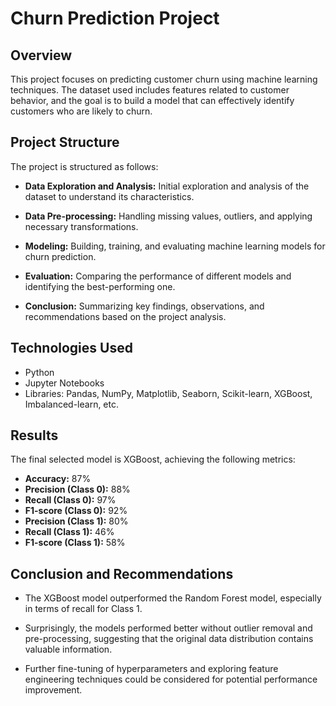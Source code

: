 # Churn Prediction Project

## Overview

This project focuses on predicting customer churn using machine learning techniques. The dataset used includes features related to customer behavior, and the goal is to build a model that can effectively identify customers who are likely to churn.

## Project Structure

The project is structured as follows:

- **Data Exploration and Analysis:** Initial exploration and analysis of the dataset to understand its characteristics.
  
- **Data Pre-processing:** Handling missing values, outliers, and applying necessary transformations.

- **Modeling:** Building, training, and evaluating machine learning models for churn prediction.

- **Evaluation:** Comparing the performance of different models and identifying the best-performing one.

- **Conclusion:** Summarizing key findings, observations, and recommendations based on the project analysis.

## Technologies Used

- Python
- Jupyter Notebooks
- Libraries: Pandas, NumPy, Matplotlib, Seaborn, Scikit-learn, XGBoost, Imbalanced-learn, etc.

## Results

The final selected model is XGBoost, achieving the following metrics:

- **Accuracy:** 87%
- **Precision (Class 0):** 88%
- **Recall (Class 0):** 97%
- **F1-score (Class 0):** 92%
- **Precision (Class 1):** 80%
- **Recall (Class 1):** 46%
- **F1-score (Class 1):** 58%

## Conclusion and Recommendations

- The XGBoost model outperformed the Random Forest model, especially in terms of recall for Class 1.
  
- Surprisingly, the models performed better without outlier removal and pre-processing, suggesting that the original data distribution contains valuable information.

- Further fine-tuning of hyperparameters and exploring feature engineering techniques could be considered for potential performance improvement.

